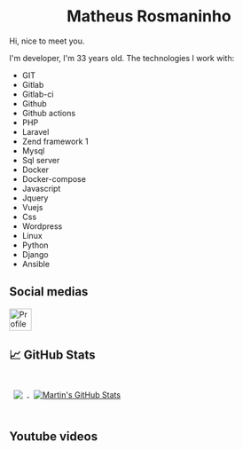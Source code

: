 <center> <h1>Matheus Rosmaninho</h1> </center>

Hi, nice to meet you.

I'm developer, I'm 33 years old. The technologies I work with:

* GIT
* Gitlab
* Gitlab-ci
* Github
* Github actions
* PHP
* Laravel
* Zend framework 1
* Mysql
* Sql server
* Docker
* Docker-compose
* Javascript
* Jquery
* Vuejs
* Css
* Wordpress
* Linux
* Python
* Django
* Ansible

## Social medias

[<img src="https://cdn0.iconfinder.com/data/icons/social-media-2091/100/social-06-256.png" width="40rem" alt="Profile" title="Profile"/>](https://www.linkedin.com/in/matheusrosmano/)

## &#x1f4c8; GitHub Stats

<br>

<a href="https://github.com/braydoncoyer">
  <img align="center" style="margin:0.5rem" src="https://github-readme-stats.vercel.app/api/top-langs/?username=matheusrosmano&hide=html,css&title_color=ffffff&text_color=c9cacc&icon_color=4AB197&bg_color=1A2B34" />
</a>

<a href="https://github.com/matheusrosmano">
  <img align="center" style="margin:0.5rem" src="https://github-readme-stats.vercel.app/api?username=braydoncoyer&show_icons=true&line_height=27&count_private=true&title_color=ffffff&text_color=c9cacc&icon_color=4AB097&bg_color=1A2B34" alt="Martin's GitHub Stats" />
</a>

<br>
<br>

## Youtube videos

<!-- BLOG-POST-LIST:START -->
<!-- BLOG-POST-LIST:END -->